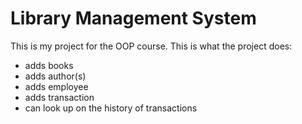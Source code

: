 # Library Management System

This is my project for the OOP course. This is what the project does:
- adds books
- adds author(s)
- adds employee
- adds transaction
- can look up on the history of transactions
